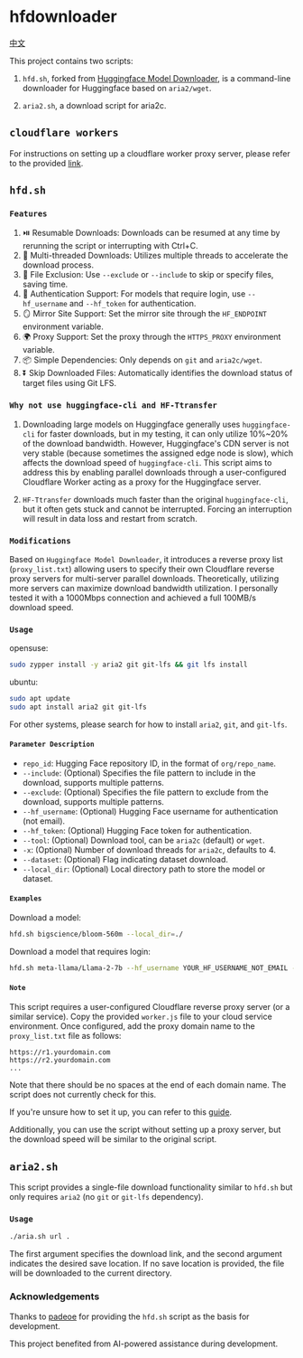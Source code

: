 # hfdownloader

[中文](README_CN.md)

This project contains two scripts:

1. `hfd.sh`, forked from [Huggingface Model Downloader](https://gist.github.com/padeoe/697678ab8e528b85a2a7bddafea1fa4f), is a command-line downloader for Huggingface based on `aria2/wget`.

2. `aria2.sh`, a download script for aria2c.

## `cloudflare workers`

For instructions on setting up a cloudflare worker proxy server, please refer to the provided [link](https://sirtech.cc/2024/10/17/da-jian-cloudflare-worker-shi-xian-zi-you-xia-zai-huggingface-da-mo-xing/).

## `hfd.sh`

### `Features`

1. ⏯️ Resumable Downloads: Downloads can be resumed at any time by rerunning the script or interrupting with Ctrl+C.
2. 🚀 Multi-threaded Downloads: Utilizes multiple threads to accelerate the download process.
3. 🚫 File Exclusion: Use `--exclude` or `--include` to skip or specify files, saving time.
4. 🔐 Authentication Support: For models that require login, use `--hf_username` and `--hf_token` for authentication.
5. 🪞 Mirror Site Support: Set the mirror site through the `HF_ENDPOINT` environment variable.
6. 🌍 Proxy Support: Set the proxy through the `HTTPS_PROXY` environment variable.
7. 📦 Simple Dependencies: Only depends on `git` and `aria2c/wget`.
8. ⏬ Skip Downloaded Files: Automatically identifies the download status of target files using Git LFS.

### `Why not use huggingface-cli and HF-Ttransfer`

1. Downloading large models on Huggingface generally uses `huggingface-cli` for faster downloads, but in my testing, it can only utilize 10%~20% of the download bandwidth. However, Huggingface's CDN server is not very stable (because sometimes the assigned edge node is slow), which affects the download speed of `huggingface-cli`. This script aims to address this by enabling parallel downloads through a user-configured Cloudflare Worker acting as a proxy for the Huggingface server.

2. `HF-Ttransfer` downloads much faster than the original `huggingface-cli`, but it often gets stuck and cannot be interrupted. Forcing an interruption will result in data loss and restart from scratch.

### `Modifications`

Based on `Huggingface Model Downloader`, it introduces a reverse proxy list (`proxy_list.txt`) allowing users to specify their own Cloudflare reverse proxy servers for multi-server parallel downloads. Theoretically, utilizing more servers can maximize download bandwidth utilization. I personally tested it with a 1000Mbps connection and achieved a full 100MB/s download speed.

### `Usage`

opensuse:

```bash
sudo zypper install -y aria2 git git-lfs && git lfs install
```

ubuntu:

```bash
sudo apt update
sudo apt install aria2 git git-lfs
```

For other systems, please search for how to install `aria2`, `git`, and `git-lfs`.

#### `Parameter Description`

- `repo_id`: Hugging Face repository ID, in the format of `org/repo_name`.
- `--include`: (Optional) Specifies the file pattern to include in the download, supports multiple patterns.
- `--exclude`: (Optional) Specifies the file pattern to exclude from the download, supports multiple patterns.
- `--hf_username`: (Optional) Hugging Face username for authentication (not email).
- `--hf_token`: (Optional) Hugging Face token for authentication.
- `--tool`: (Optional) Download tool, can be `aria2c` (default) or `wget`.
- `-x`: (Optional) Number of download threads for `aria2c`, defaults to 4.
- `--dataset`: (Optional) Flag indicating dataset download.
- `--local_dir`: (Optional) Local directory path to store the model or dataset.

#### `Examples`

Download a model:

```bash
hfd.sh bigscience/bloom-560m --local_dir=./
```

Download a model that requires login:

```bash
hfd.sh meta-llama/Llama-2-7b --hf_username YOUR_HF_USERNAME_NOT_EMAIL --hf_token YOUR_HF_TOKEN --local_dir=./
```

#### `Note`

This script requires a user-configured Cloudflare reverse proxy server (or a similar service). Copy the provided `worker.js` file to your cloud service environment. Once configured, add the proxy domain name to the `proxy_list.txt` file as follows:

```text
https://r1.yourdomain.com
https://r2.yourdomain.com
...
```

Note that there should be no spaces at the end of each domain name. The script does not currently check for this.

If you're unsure how to set it up, you can refer to this [guide](https://en.sirtech.cc/2024/10/17/setting-up-a-cloudflare-worker-for-unrestricted-huggingface-large-model-downloads/).

Additionally, you can use the script without setting up a proxy server, but the download speed will be similar to the original script.

## `aria2.sh`

This script provides a single-file download functionality similar to `hfd.sh` but only requires `aria2` (no `git` or `git-lfs` dependency).

### `Usage`

```bash
./aria.sh url .
```

The first argument specifies the download link, and the second argument indicates the desired save location. If no save location is provided, the file will be downloaded to the current directory.

### Acknowledgements

Thanks to [padeoe](https://gist.github.com/padeoe/697678ab8e528b85a2a7bddafea1fa4f) for providing the `hfd.sh` script as the basis for development.

This project benefited from AI-powered assistance during development.
